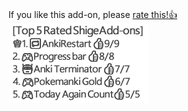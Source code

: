 <br>

If you like this add-on, please [rate this!👍](https://ankiweb.net/shared/review/■)
<br>
![TopRated](https://raw.githubusercontent.com/shigeyukey/my_addons/main/AnkiWeb_addons_data/top_rated_shige_addons.jpg)
<br>
